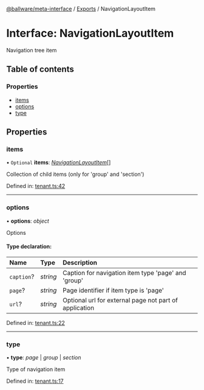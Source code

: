 [@ballware/meta-interface](../README.md) / [Exports](../modules.md) / NavigationLayoutItem

# Interface: NavigationLayoutItem

Navigation tree item

## Table of contents

### Properties

- [items](navigationlayoutitem.md#items)
- [options](navigationlayoutitem.md#options)
- [type](navigationlayoutitem.md#type)

## Properties

### items

• `Optional` **items**: [*NavigationLayoutItem*](navigationlayoutitem.md)[]

Collection of child items (only for 'group' and 'section')

Defined in: [tenant.ts:42](https://github.com/ballware/ballware-client/blob/e25f4ba/packages/meta-interface/src/tenant.ts#L42)

___

### options

• **options**: *object*

Options

#### Type declaration:

Name | Type | Description |
:------ | :------ | :------ |
`caption`? | *string* | Caption for navigation item type 'page' and 'group'   |
`page`? | *string* | Page identifier if item type is 'page'   |
`url`? | *string* | Optional url for external page not part of application   |

Defined in: [tenant.ts:22](https://github.com/ballware/ballware-client/blob/e25f4ba/packages/meta-interface/src/tenant.ts#L22)

___

### type

• **type**: *page* \| *group* \| *section*

Type of navigation item

Defined in: [tenant.ts:17](https://github.com/ballware/ballware-client/blob/e25f4ba/packages/meta-interface/src/tenant.ts#L17)
